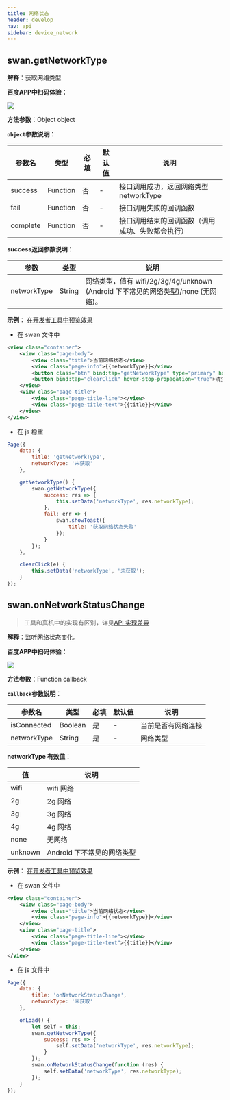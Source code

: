 ```yaml
---
title: 网络状态
header: develop
nav: api
sidebar: device_network
---
```


## swan.getNetworkType

**解释**：获取网络类型

**百度APP中扫码体验：**

<img src="https://b.bdstatic.com/miniapp/assets/images/doc_demo/getNetworkType.png"  class="demo-qrcode-image" />


**方法参数**：Object object

**`object`参数说明**：

|参数名 |类型  |必填 | 默认值 |说明|
|---- | ---- | ---- | ----|----|
|success |Function  |  否  |-| 接口调用成功，返回网络类型 networkType|
|fail | Function  |  否  |-| 接口调用失败的回调函数|
|complete  |  Function  |  否 | -| 接口调用结束的回调函数（调用成功、失败都会执行）|

**success返回参数说明**：

|参数  |类型|说明 |
|---- | ---- |---|
|networkType |String|网络类型，值有 wifi/2g/3g/4g/unknown (Android 下不常见的网络类型)/none (无网络)。|

**示例**：
<a href="swanide://fragment/33d64ae36aaded38bb0fe1d67da68a831560168350301" title="在开发者工具中预览效果" target="_self">在开发者工具中预览效果</a>

* 在 swan 文件中

```xml
<view class="container">
    <view class="page-body">
        <view class="title">当前网络状态</view>
        <view class="page-info">{{networkType}}</view>
        <button class="btn" bind:tap="getNetworkType" type="primary" hover-stop-propagation="true">点击获取网络状态</button>
        <button bind:tap="clearClick" hover-stop-propagation="true">清空</button>
    </view>
    <view class="page-title">
        <view class="page-title-line"></view>
        <view class="page-title-text">{{title}}</view>
    </view>
</view>
```
* 在 js 稳重

```js
Page({
    data: {
        title: 'getNetworkType',
        networkType: '未获取'
    },

    getNetworkType() {
        swan.getNetworkType({
            success: res => {
                this.setData('networkType', res.networkType);
            },
            fail: err => {
                swan.showToast({
                    title: '获取网络状态失败'
                });
            }
        });
    },

    clearClick(e) {
        this.setData('networkType', '未获取');
    }
});
```


## swan.onNetworkStatusChange

> 工具和真机中的实现有区别，详见[API 实现差异](https://smartprogram.baidu.com/docs/develop/devtools/diff/)

**解释**：监听网络状态变化。

**百度APP中扫码体验：**

<img src="https://b.bdstatic.com/miniapp/assets/images/doc_demo/onNetworkStatusChange.png"  class="demo-qrcode-image" />


**方法参数**：Function callback

**`callback`参数说明**：

|参数名 |类型  |必填 | 默认值 |说明|
|---- | ---- | ---- | ----|----|
|isConnected |Boolean |是|-|当前是否有网络连接|
|networkType| String |是|-| 网络类型|

**networkType 有效值**：

|值   |说明|
|---- | ---- |
|wifi   | wifi 网络|
|2g  |2g 网络|
|3g | 3g 网络|
|4g | 4g 网络|
|none  |  无网络|
|unknown |Android 下不常见的网络类型|

**示例**：
<a href="swanide://fragment/2a22d045874fb13e60e7e17efc3ad1061560168528969" title="在开发者工具中预览效果" target="_self">在开发者工具中预览效果</a>

* 在 swan 文件中

```xml
<view class="container">
    <view class="page-body">
        <view class="title">当前网络状态</view>
        <view class="page-info">{{networkType}}</view>
    </view>
    <view class="page-title">
        <view class="page-title-line"></view>
        <view class="page-title-text">{{title}}</view>
    </view>
</view>
```

* 在 js 文件中
```js
Page({
    data: {
        title: 'onNetworkStatusChange',
        networkType: '未获取'
    },

    onLoad() {
        let self = this;
        swan.getNetworkType({
            success: res => {
                self.setData('networkType', res.networkType);
            }
        });
        swan.onNetworkStatusChange(function (res) {
            self.setData('networkType', res.networkType);
        });
    }
});
```

